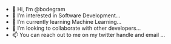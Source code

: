 - 👋 Hi, I’m @bodegram
- 👀 I’m interested in Software Development...
- 🌱 I’m currently learning Machine Learning...
- 💞️ I’m looking to collaborate with other developers...
- 📫 You can reach out to me on my twitter handle and email ...

<!---
bodegram/bodegram is a ✨ special ✨ repository because its `README.md` (this file) appears on your GitHub profile.
You can click the Preview link to take a look at your changes.
--->
